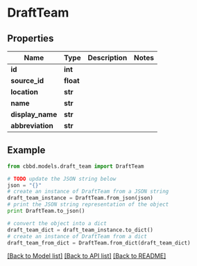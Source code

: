 # DraftTeam


## Properties
Name | Type | Description | Notes
------------ | ------------- | ------------- | -------------
**id** | **int** |  | 
**source_id** | **float** |  | 
**location** | **str** |  | 
**name** | **str** |  | 
**display_name** | **str** |  | 
**abbreviation** | **str** |  | 

## Example

```python
from cbbd.models.draft_team import DraftTeam

# TODO update the JSON string below
json = "{}"
# create an instance of DraftTeam from a JSON string
draft_team_instance = DraftTeam.from_json(json)
# print the JSON string representation of the object
print DraftTeam.to_json()

# convert the object into a dict
draft_team_dict = draft_team_instance.to_dict()
# create an instance of DraftTeam from a dict
draft_team_from_dict = DraftTeam.from_dict(draft_team_dict)
```
[[Back to Model list]](../README.md#documentation-for-models) [[Back to API list]](../README.md#documentation-for-api-endpoints) [[Back to README]](../README.md)


